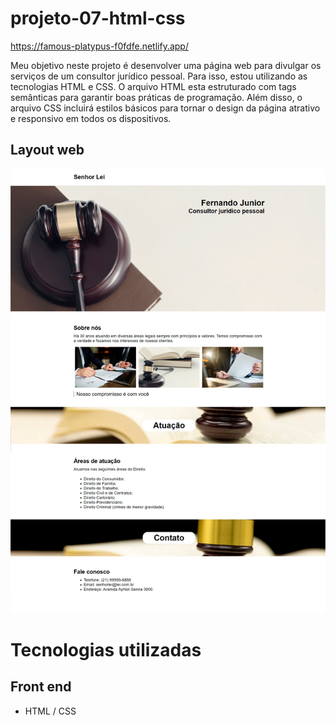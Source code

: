 # projeto-07-html-css

https://famous-platypus-f0fdfe.netlify.app/

Meu objetivo neste projeto é desenvolver uma página web para divulgar os serviços de um consultor jurídico pessoal. Para isso, estou utilizando as tecnologias HTML e CSS. O arquivo HTML esta estruturado com tags semânticas para garantir boas práticas de programação. Além disso, o arquivo CSS incluirá estilos básicos para tornar o design da página atrativo e responsivo em todos os dispositivos.

## Layout web
![Web 1](https://github.com/dev-jefferson-lopes/projeto-07-html-css/blob/main/assets/img/paginaM.png)

# Tecnologias utilizadas
## Front end
- HTML / CSS 